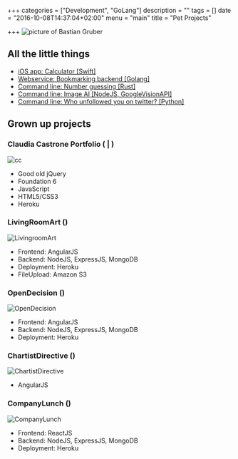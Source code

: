 +++
categories = ["Development", "GoLang"]
description = ""
tags = []
date = "2016-10-08T14:37:04+02:00"
menu = "main"
title = "Pet Projects"

+++
<img src="https://image.ibb.co/jTS0Yv/focus.jpg" alt="picture of Bastian Gruber"/>
<br />
<h2>All the little things</h2>
<ul>
    <li><a href="https://github.com/gruberb/CS193P-2016-iOS9">iOS app: Calculator [Swift]</a></li>
    <li><a href="https://github.com/gruberb/firemarksBackend">Webservice: Bookmarking backend [Golang]</a></li>
    <li><a href="https://github.com/gruberb/NumberGuessing">Command line: Number guessing [Rust]</a></li>
    <li><a href="https://github.com/gruberb/ImageRecon">Command line: Image AI [NodeJS, GoogleVisionAPI]</a></li>
    <li><a href="https://github.com/gruberb/TwitterWhoUnfollowedYou">Command line: Who unfollowed you on twitter? [Python]</a></li>
</ul>


<h2>Grown up projects</h2>

### Claudia Castrone Portfolio (<a href="https://github.com/gruberb/ccastrone-portfolio"><i class="icon-github"></i></a> | <a href="https://clausi.herokuapp.com"><i class="icon-globe"></i></a>)
<img src="http://preview.ibb.co/jJ8pLk/cc.jpg" title="cc" />

- Good old jQuery
- Foundation 6
- JavaScript
- HTML5/CSS3
- Heroku

### LivingRoomArt (<a href="https://github.com/gruberb/LivingRoomArt"><i class="icon-github"></i></a>)
<img src="https://image.ibb.co/cWrSDv/la.png" title="LivingroomArt"/>

- Frontend: AngularJS
- Backend: NodeJS, ExpressJS, MongoDB
- Deployment: Heroku
- FileUpload: Amazon S3

### OpenDecision (<a href="https://github.com/gruberb/OpenDecision"><i class="icon-github"></i></a>)
<img src="https://image.ibb.co/gUyURF/od.png" title="OpenDecision"/>

 - Frontend: AngularJS
 - Backend: NodeJS, ExpressJS, MongoDB
 - Deployment: Heroku


### ChartistDirective (<a href="https://github.com/gruberb/chartistAngularDirective"><i class="icon-github"></i></a>)
<img src="https://image.ibb.co/diMzRF/ca.png" title="ChartistDirective"/>

 - AngularJS

### CompanyLunch (<a href="https://github.com/gruberb/CompanyLunch"><i class="icon-github"></i></a>)
<img src="https://image.ibb.co/d3hZtv/rr.png" title="CompanyLunch"/>

- Frontend: ReactJS
- Backend: NodeJS, ExpressJS, MongoDB
- Deployment: Heroku
